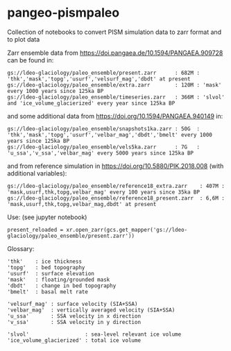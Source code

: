 # pangeo-pismpaleo
Collection of notebooks to convert PISM simulation data to zarr format and to plot data

Zarr ensemble data from https://doi.pangaea.de/10.1594/PANGAEA.909728 can be found in:

    gs://ldeo-glaciology/paleo_ensemble/present.zarr      : 682M : 'thk','mask','topg','usurf','velsurf_mag','dbdt' at present
    gs://ldeo-glaciology/paleo_ensemble/extra.zarr        : 120M : 'mask' every 1000 years since 125ka BP
    gs://ldeo-glaciology/paleo_ensemble/timeseries.zarr   : 366M : 'slvol' and 'ice_volume_glacierized' every year since 125ka BP

and some additional data from https://doi.org/10.1594/PANGAEA.940149 in:

    gs://ldeo-glaciology/paleo_ensemble/snapshots1ka.zarr : 50G  : 'thk','mask','topg','usurf','velbar_mag','dbdt','bmelt' every 1000 years since 125ka BP
    gs://ldeo-glaciology/paleo_ensemble/vels5ka.zarr      : 7G   : 'u_ssa','v_ssa','velbar_mag' every 5000 years since 125ka BP


and from reference simulation in https://doi.org/10.5880/PIK.2018.008 (with additional variables):

    gs://ldeo-glaciology/paleo_ensemble/reference18_extra.zarr    : 407M : 'mask,usurf,thk,topg,velbar_mag' every 100 years since 35ka BP
    gs://ldeo-glaciology/paleo_ensemble/reference18_present.zarr  : 6,6M : 'mask,usurf,thk,topg,velbar_mag,dbdt' at present


Use: (see jupyter notebook)

    present_reloaded = xr.open_zarr(gcs.get_mapper('gs://ldeo-glaciology/paleo_ensemble/present.zarr')) 

Glossary:

    'thk'    : ice thickness
    'topg'   : bed topography
    'usurf'  : surface elevation
    'mask'   : floating/grounded mask
    'dbdt'   : change in bed topography
    'bmelt'  : basal melt rate

    'velsurf_mag' : surface velocity (SIA+SSA)
    'velbar_mag'  : vertically averaged velocity (SIA+SSA)
    'u_ssa'       : SSA velocity in x direction 
    'v_ssa'       : SSA velocity in y direction
   
    'slvol'                  : sea-level relevant ice volume
    'ice_volume_glacierized' : total ice volume

